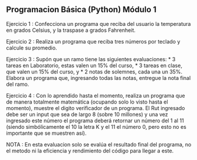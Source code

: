 Programacion Básica (Python) Módulo 1
-------------------------------------

Ejercicio 1 : Confecciona un programa que reciba del usuario la temperatura en grados Celsius, y la traspase a grados Fahrenheit.

Ejercicio 2 :  Realiza un programa que reciba tres números por teclado y calcule su promedio.

Ejercicio 3 : Supón que un ramo tiene las siguientes evaluaciones: 
              * 3 tareas en Laboratorio, estas valen un 15% del curso, 
              * 3 tareas en clase, que valen un 15% del curso, y
              * 2 notas de solemnes, cada una un 35%.
              Elabora un programa que, ingresando todas las notas, entregue la nota final del ramo.
              
Ejercicio 4 : Con lo aprendido hasta el momento, realiza un programa que de manera totalmente matemática 
              (ocupando solo lo visto hasta el momento), muestre el digito verificador de un programa. 
              El Rut ingresado debe ser un input que sea de largo 8 (sobre 10 millones) y una vez ingresado este 
              número el programa deberá retornar un número del 1 al 11 (siendo simbólicamente el 10 la letra K 
              y el 11 el número 0, pero esto no es importante que se muestren así).

NOTA : En esta evaluacion solo se evalúa el resultado final del programa, no el metodo ni la eficiencia y rendimiento del código para llegar a este.
